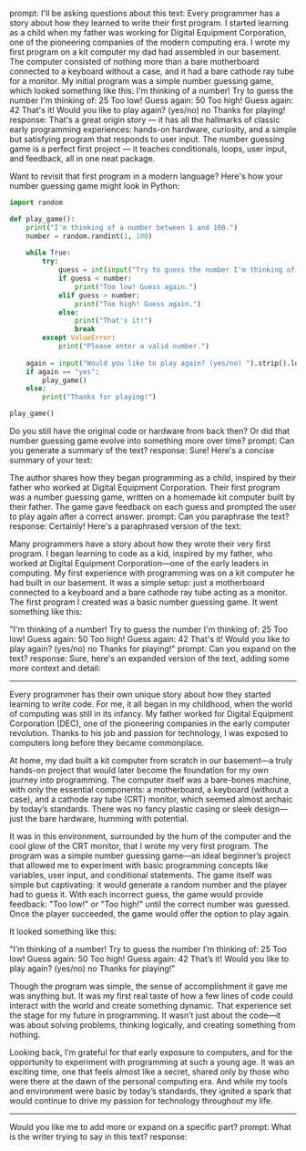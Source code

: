 prompt: I'll be asking questions about this text:
Every programmer has a story about
how they learned to write their first program.
I started learning as a child when
my father was working for Digital Equipment
Corporation, one of the pioneering companies of the
modern computing era. I wrote my first program on a
kit computer my dad had assembled in our basement. The computer consisted
of nothing more than a bare motherboard connected to a keyboard
without a case, and it had a bare cathode ray tube for a monitor. My initial
program was a simple number guessing game, which looked something
like this:
I'm thinking of a number! Try to guess the number I'm thinking of: 25
Too low! Guess again: 50
Too high! Guess again: 42
That's it! Would you like to play again? (yes/no) no
Thanks for playing!
response: That's a great origin story — it has all the hallmarks of classic early programming experiences: hands-on hardware, curiosity, and a simple but satisfying program that responds to user input. The number guessing game is a perfect first project — it teaches conditionals, loops, user input, and feedback, all in one neat package.

Want to revisit that first program in a modern language? Here's how your number guessing game might look in Python:

```python
import random

def play_game():
    print("I'm thinking of a number between 1 and 100.")
    number = random.randint(1, 100)
    
    while True:
        try:
            guess = int(input("Try to guess the number I'm thinking of: "))
            if guess < number:
                print("Too low! Guess again.")
            elif guess > number:
                print("Too high! Guess again.")
            else:
                print("That's it!")
                break
        except ValueError:
            print("Please enter a valid number.")
    
    again = input("Would you like to play again? (yes/no) ").strip().lower()
    if again == "yes":
        play_game()
    else:
        print("Thanks for playing!")

play_game()
```

Do you still have the original code or hardware from back then? Or did that number guessing game evolve into something more over time?
prompt: Can you generate a summary of the text?
response: Sure! Here's a concise summary of your text:

The author shares how they began programming as a child, inspired by their father who worked at Digital Equipment Corporation. Their first program was a number guessing game, written on a homemade kit computer built by their father. The game gave feedback on each guess and prompted the user to play again after a correct answer.
prompt: Can you paraphrase the text?
response: Certainly! Here's a paraphrased version of the text:

Many programmers have a story about how they wrote their very first program. I began learning to code as a kid, inspired by my father, who worked at Digital Equipment Corporation—one of the early leaders in computing. My first experience with programming was on a kit computer he had built in our basement. It was a simple setup: just a motherboard connected to a keyboard and a bare cathode ray tube acting as a monitor. The first program I created was a basic number guessing game. It went something like this:

"I'm thinking of a number! Try to guess the number I'm thinking of: 25
Too low! Guess again: 50
Too high! Guess again: 42
That's it! Would you like to play again? (yes/no) no
Thanks for playing!"
prompt: Can you expand on the text?
response: Sure, here's an expanded version of the text, adding some more context and detail:

---

Every programmer has their own unique story about how they started learning to write code. For me, it all began in my childhood, when the world of computing was still in its infancy. My father worked for Digital Equipment Corporation (DEC), one of the pioneering companies in the early computer revolution. Thanks to his job and passion for technology, I was exposed to computers long before they became commonplace.

At home, my dad built a kit computer from scratch in our basement—a truly hands-on project that would later become the foundation for my own journey into programming. The computer itself was a bare-bones machine, with only the essential components: a motherboard, a keyboard (without a case), and a cathode ray tube (CRT) monitor, which seemed almost archaic by today’s standards. There was no fancy plastic casing or sleek design—just the bare hardware, humming with potential.

It was in this environment, surrounded by the hum of the computer and the cool glow of the CRT monitor, that I wrote my very first program. The program was a simple number guessing game—an ideal beginner’s project that allowed me to experiment with basic programming concepts like variables, user input, and conditional statements. The game itself was simple but captivating: it would generate a random number and the player had to guess it. With each incorrect guess, the game would provide feedback: "Too low!" or "Too high!" until the correct number was guessed. Once the player succeeded, the game would offer the option to play again.

It looked something like this:

"I’m thinking of a number! Try to guess the number I’m thinking of: 25
Too low! Guess again: 50
Too high! Guess again: 42
That’s it! Would you like to play again? (yes/no) no
Thanks for playing!"

Though the program was simple, the sense of accomplishment it gave me was anything but. It was my first real taste of how a few lines of code could interact with the world and create something dynamic. That experience set the stage for my future in programming. It wasn’t just about the code—it was about solving problems, thinking logically, and creating something from nothing.

Looking back, I’m grateful for that early exposure to computers, and for the opportunity to experiment with programming at such a young age. It was an exciting time, one that feels almost like a secret, shared only by those who were there at the dawn of the personal computing era. And while my tools and environment were basic by today’s standards, they ignited a spark that would continue to drive my passion for technology throughout my life.

---

Would you like me to add more or expand on a specific part?
prompt: What is the writer trying to say in this text?
response: 